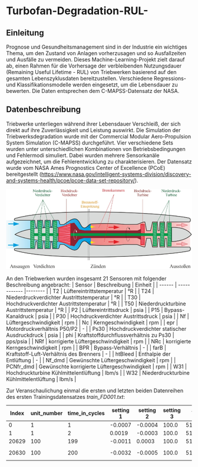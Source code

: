 # Turbofan-Degradation-RUL-

## Einleitung
Prognose und Gesundheitsmanagement sind in der Industrie ein wichtiges Thema, um den Zustand von Anlagen vorherzusagen und so Ausfallzeiten und Ausfälle zu vermeiden. Dieses Machine-Learning-Projekt zielt darauf ab, einen Rahmen für die Vorhersage der verbleibenden Nutzungsdauer (Remaining Useful Lifetime - RUL) von Triebwerken basierend auf den gesamten Lebenszyklusdaten bereitzustellen. Verschiedene Regressions- und Klassifikationsmodelle werden eingesetzt, um die Lebensdauer zu bewerten. Die Daten entsprechen dem C-MAPSS-Datensatz der NASA.

## Datenbeschreibung
Triebwerke unterliegen während ihrer Lebensdauer Verschleiß, der sich direkt auf ihre Zuverlässigkeit und Leistung auswirkt. Die Simulation der Triebwerksdegradation wurde mit der Commercial Modular Aero-Propulsion System Simulation (C-MAPSS) durchgeführt. Vier verschiedene Sets wurden unter unterschiedlichen Kombinationen von Betriebsbedingungen und Fehlermodi simuliert. Dabei wurden mehrere Sensorkanäle aufgezeichnet, um die Fehlerentwicklung zu charakterisieren. Der Datensatz wurde vom NASA Ames Prognostics Center of Excellence (PCoE) bereitgestellt (https://www.nasa.gov/intelligent-systems-division/discovery-and-systems-health/pcoe/pcoe-data-set-repository/).

![Beispiel eines Strahltriebwerks](/assets/images/strahltriebwerk.jpg)

An den Triebwerken wurden insgesamt 21 Sensoren mit folgender Beschreibung angebracht:
| Sensor | Beschreibung | Einheit |
| ------ | ------------ |-------- |
| T2 | Lüftereintrittstemperatur | °R |
| T24 | Niederdruckverdichter Austrittstemperatur | °R |
| T30 | Hochdruckverdichter Austrittstemperatur | °R |
| T50 |  Niederdruckturbine Austrittstemperatur | °R |
| P2 |  Lüftereintrittsdruck | psia |
| P15 |  Bypass-Kanaldruck | psia |
| P30 |  Hochdruckverdichter Austrittsdruck | psia |
| Nf |  Lüftergeschwindigkeit | rpm |
| Nc |  Kerngeschwindigkeit | rpm |
| epr | Motordruckverhältnis P50/P2 | - |
| Ps30 | Hochdruckverdichter statischer Ausdruckdruck | psia |
| phi | Kraftstoffdurchflussverhältnis zu Ps30 | pps/psia |
| NRf | korrigierte Lüftergeschwindigkeit | rpm |
| NRc | korrigierte Kerngeschwindigkeit | rpm |
| BPR | Bypass-Verhältnis | - |
| farB | Kraftstoff-Luft-Verhältnis des Brenners | - |
| htBleed | Enthalpie der Entlüftung | - |
| Nf_dmd | Gewünschte Lüftergeschwindigkeit | rpm |
| PCNfr_dmd | Gewünschte korrigierte Lüftergeschwindigkeit | rpm |
| W31 | Hochdruckturbine Kühlmittelentlüftung | lbm/s |
| W32 | Niederdruckturbine Kühlmittelentlüftung | lbm/s |

Zur Veranschaulichung einmal die ersten und letzten beiden Datenreihen des ersten Trainingsdatensatzes *train_FD001.txt*:

| Index | unit_number | time_in_cycles | setting 1 | setting 2 | setting 3 |    T2  |  T24  |    T30    |  T50   |  P2  |  P15  |   P30   |    Nf    |   Nc | epr  | Ps30  |   phi   |   NRf    |  NRc  |   BPR | farB | htBleed | Nf_dmd | PCNfR_dmd  |  W31   |   W32 |
| --- | --- | --- | --- | --- | --- | --- | --- | --- | --- | --- | --- | --- | --- | --- | --- | --- | --- | --- | --- | --- | --- | --- | --- | --- | --- | --- |
| 0 | 1  | 1 | -0.0007  |  -0.0004  |    100.0 | 518.67 | 641.82 | 1589.70 | 1400.60  | 14.62 | 21.61 | 554.36 | 2388.06 | 9046.19 | 1.3 | 47.47 | 521.66 | 2388.02 | 8138.62 | 8.4195 | 0.03  |    392  |  2388  |    100.0 | 39.06 | 23.4190 |
| 1 | 1  | 2 | 0.0019  |  -0.0003  |    100.0 | 518.67 | 642.15 | 1591.82 | 1403.14 | 14.62  | 21.61 | 553.75 | 2388.04 | 9044.07 | 1.3 | 47.49 | 522.28 | 2388.07 | 8131.49 | 8.4318 | 0.03   |   392 |   2388  |    100.0 | 39.00|  23.4236 |
| 20629 | 100       |      199  |  -0.0011  |   0.0003   |   100.0 | 518.67 | 643.23 | 1605.26 | 1426.53 | 14.62 | 21.61 | 550.68 | 2388.25 | 9073.72 | 1.3 | 48.39 | 519.67 | 2388.23 | 8139.29 | 8.5389 | 0.03 |     395  |  2388   |   100.0 | 38.29 | 23.0640 |
| 20630 | 100      |       200  |  -0.0032 |   -0.0005  |    100.0 | 518.67 | 643.85 | 1600.38 | 1432.14 | 14.62  21.61 | 550.79 | 2388.26 | 9061.48 | 1.3 | 48.20 | 519.30 | 2388.26 | 8137.33 | 8.5036 | 0.03 |     396  |  2388  |    100.0 | 38.37 | 23.0522 |
